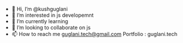 - 👋 Hi, I’m @kushguglani
- 👀 I’m interested in js developemnt 
- 🌱 I’m currently learning 
- 💞️ I’m looking to collaborate on js
- 📫 How to reach me guglani.tech@gmail.com Portfolio : guglani.tech

<!---
kushguglani/kushguglani is a ✨ special ✨ repository because its `README.md` (this file) appears on your GitHub profile.
You can click the Preview link to take a look at your changes.
--->
